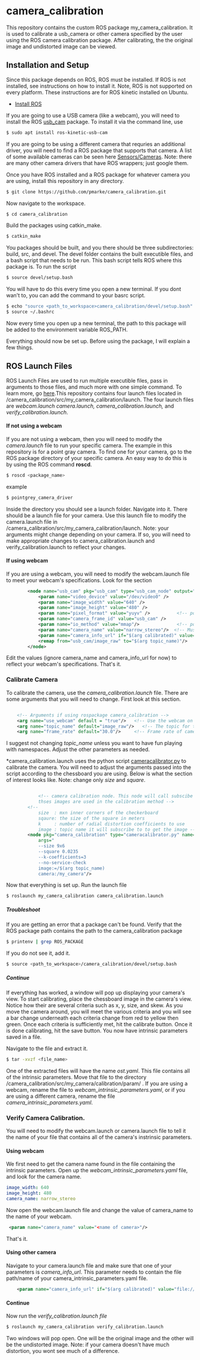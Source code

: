 # camera_calibration

This repository contains the custom ROS package my_camera_calibration. 
It is used to calibrate a usb_camera or other camera specified by the user using the ROS camera calibration package.
After calibrating, the the original image and undistorted image can be viewed. 

## Installation and Setup

Since this package depends on ROS, ROS must be installed. If ROS is not installed, see instructions on how to install it.
Note, ROS is not supported on every platform. These instructions are for ROS kinetic installed on Ubuntu.
- [Install ROS](http://wiki.ros.org/kinetic/Installation)

If you are going to use a USB camera (like a webcam), you will need to install the ROS [usb_cam](http://wiki.ros.org/usb_cam) package. 
To install it via the command line, use
```bash
$ sudo apt install ros-kinetic-usb-cam
```

If you are going to be using a different camera that requries an additional driver, you will need to find a ROS package that 
supports that camera. A list of some available cameras can be seen here [Sensors/Cameras](http://wiki.ros.org/Sensors/Cameras). 
Note: there are many other camera drivers that have ROS wrappers; just google them. 

Once you have ROS installed and a ROS package for whatever camera you are using, install this repository in any directory. 

```bash
$ git clone https://github.com/pmarke/camera_calibration.git
```
Now navigate to the workspace.

```bash
$ cd camera_calibration
```
Build the packages using catkin_make. 

```bash
$ catkin_make
```
You packages should be built, and you there should be three subdirectories: build, src, and devel. The devel folder contains
the built executible files, and a bash script that needs to be run. This bash script tells ROS where this package is. To
run the script

```bash
$ source devel/setup.bash
```
You will have to do this every time you open a new terminal. If you dont wan't to, you can add the command to your basrc 
script. 

```bash
$ echo "source <path_to_workspace>camera_calibration/devel/setup.bash" >> ~/.bashrc
$ source ~/.bashrc
```
Now every time you open up a new terminal, the path to this package will be added to the environment variable ROS_PATH.

Everything should now be set up. Before using the package, I will explain a few things. 

## ROS Launch Files

ROS Launch Files are used to run multiple executible files, pass in arguments to those files, and much more with 
one simple command. To learn more, go [here](http://wiki.ros.org/roslaunch/XML).This repository contains four launch files located in /camera_calibration/src/my_camera_calibration/launch.
The four launch files are *webcam.launch camera.launch, camera_calibration.launch,* and *verify_calibration.launch*. 

#### If not using a webcam

If you are not using a webcam, then you will need to modify the *camera.launch* file to run your specific camera. The example 
in this repository is for a point gray camera. To find one for your camera, go to the ROS package directory of your specific 
camera. An easy way to do this is by using the ROS command **roscd**.

```bash
$ roscd <package_name>
```
example
```bash
$ pointgrey_camera_driver
```
Inside the directory you should see a launch folder. Navigate into it. There should be a launch file for your camera. Use 
this launch file to modify the camera.launch file in /camera_calibration/src/my_camera_calibration/launch. Note: your arguments
might change depending on your camera. If so, you will need to make appropriate changes to camera_calibration.launch and verify_calibration.launch
to reflect your changes. 

#### If using webcam

If you are using a webcam, you will need to modify the webcam.launch file 
to meet your webcam's specifications. Look for the section

```xml
		<node name="usb_cam" pkg="usb_cam" type="usb_cam_node" output="screen" >
		    <param name="video_device" value="/dev/video0" />
		    <param name="image_width" value="640" />
		    <param name="image_height" value="480" />
		    <param name="pixel_format" value="yuyv" />          <!-- possible values are mjpeg, yuyv, uyvy -->
		    <param name="camera_frame_id" value="usb_cam" />
		    <param name="io_method" value="mmap"/>              <!-- possible valuse are mmap, read, userptr -->
		    <param name="camera_name" value="narrow_stereo"/>  <!-- Must be the same as the camera name in the 																					webcam_intrinsic_parameters.yaml -->
		    <param name="camera_info_url" if="$(arg calibrated)" value="file://$(find my_camera_calibration)/param/webcam_intrinsic_parameters.yaml"/>
		    <remap from="usb_cam/image_raw" to="$(arg topic_name)"/>
  		</node>
```

Edit the values (ignore camera_name and camera_info_url for now) to reflect your webcam's specifications. That's it. 

### Calibrate Camera

To calibrate the camera, use the *camera_calibration.launch* file. There are some arguments that you will need to change. 
First look at this section. 
```xml

	<!-- Arguments if using rospackage camera_calibration -->
	<arg name="use_webcam" default = "true"/>   <!-- Use the webcam on your computer instead of a different camera. -->
	<arg name="topic_name" default="image_raw"/>   <!-- The topic for the video. DO NOT CHANGE UNLESS YOU ARE FAMILIAR WITH NAMESPACES-->
	<arg name="frame_rate" default="30.0"/>     <!-- Frame rate of camera, not webcam -->

```

I suggest not changing *topic_name* unless you want to have fun playing with namespaces. Adjust the other parameters as needed.

*camera_calibration.launch uses the python script [cameracalibrator.py](http://wiki.ros.org/camera_calibration) to calibrate 
the camera. You will need to adjust the arguments passed into the script according to the chessboard you are using. 
Below is what the section of interest looks like. Note: change only *size* and *square*. 

```xml

			<!-- camera calibration node. This node will call subscibe to the topic "topic name" to get images
			thses images are used in the calibration method -->
		<!-- 
			size  : mxn inner corners of the checkerboard
			sqaure: the size of the square in meters
			k     : number of radial distortion coefficients to use
			image : topic name it will subscribe to to get the image -->
		<node pkg="camera_calibration" type="cameracalibrator.py" name="camera_calibrator" output="screen"
			args="
			--size 9x6                   
			--square 0.0235 
			--k-coefficients=3 
			--no-service-check 
			image:=/$(arg topic_name) 
			camera:/my_camera"/>

```

Now that everything is set up. Run the launch file

```bash
$ roslaunch my_camera_calibration camera_calibration.launch
```
##### Troubleshoot 

If you are getting an error that a package can't be found. Verify that the ROS package path contains the path to the
camera_calibration package

```bash
$ printenv | grep ROS_PACKAGE
```
If you do not see it, add it.
```bash
$ source <path_to_workspace>/camera_calibration/devel/setup.bash
```
##### Continue
If everything has worked, a window will pop up displaying your camera's view. To start calibrating, place the chessboard image
in the camera's view. Notice how their are several criteria such as x, y, size, and skew. As you move the camera around, you
will meet the various criteria and you will see a bar change underneath each criteria change from red to yellow then green.
Once each criteria is sufficiently met, hit the calibrate button. Once it is done calibrating, hit the save button. You
now have intrinsic parameters saved in a file. 

Navigate to the file and extract it.

```bash
$ tar -xvzf <file_name>
```
One of the extracted files will have the name *ost.yaml*. This file contains all of the intrinsic parameters.
Move that file to the directory /camera_calibration/src/my_camera/calibration/param/ . If you are using a webcam, rename
the file to *webcam_intrinsic_parameters.yaml*, or if you are using a different camera, rename the file
*camera_intrinsic_parameters.yaml*.

### Verify Camera Calibration. 

You will need to modify the webcam.launch or camera.launch file to tell it the name of your file that contains
all of the camera's instrinsic parameters. 

#### Using webcam

We first need to get the camera name found in the file containing the intrinsic parameters. Open up the *webcam_intrinsic_parameters.yaml*
file, and look for the camera name. 

```yaml
image_width: 640
image_height: 480
camera_name: narrow_stereo
```
Now open the webcam.launch file and change the value of camera_name to the name of your webcam.

```xml
 <param name="camera_name" value="<name of camera>"/> 
```
That's it.

#### Using other camera

Navigate to your camera.launch file and make sure that one of your parameters is *camera_info_url*. This parameter
needs to contain the file path/name of your camera_intrinsic_parameters.yaml file. 

```xml
 	<param name="camera_info_url" if="$(arg calibrated)" value="file://$(find my_camera_calibration)/param/camera_intrinsic_parameters.yaml"/>
```

#### Continue

Now run the *verify_calibration.launch file*

```bash
$ roslaunch my_camera_calibration verify_calibration.launch 
```
Two windows will pop open. One will be the original image and the other will be the undistorted image. Note: if your camera
doesn't have much distortion, you wont see much of a difference. 






